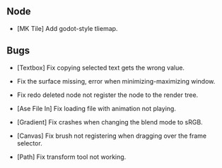## Node
- [MK Tile] Add godot-style tliemap.

## Bugs
- [Textbox] Fix copying selected text gets the wrong value.

- Fix the surface missing, error when minimizing-maximizing window.
- Fix redo deleted node not register the node to the render tree.
- [Ase File In] Fix loading file with animation not playing.
- [Gradient] Fix crashes when changing the blend mode to sRGB.
- [Canvas] Fix brush not registering when dragging over the frame selector.
- [Path] Fix transform tool not working.
